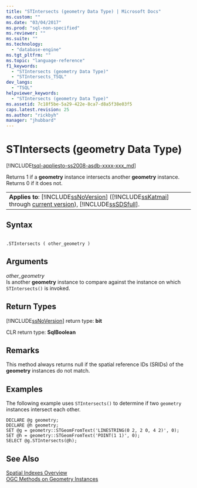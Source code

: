 ```yaml
---
title: "STIntersects (geometry Data Type) | Microsoft Docs"
ms.custom: ""
ms.date: "03/04/2017"
ms.prod: "sql-non-specified"
ms.reviewer: ""
ms.suite: ""
ms.technology: 
  - "database-engine"
ms.tgt_pltfrm: ""
ms.topic: "language-reference"
f1_keywords: 
  - "STIntersects (geometry Data Type)"
  - "STIntersects_TSQL"
dev_langs: 
  - "TSQL"
helpviewer_keywords: 
  - "STIntersects (geometry Data Type)"
ms.assetid: 7c18f5be-5a29-422e-8ca7-d8a5f38e03f5
caps.latest.revision: 25
ms.author: "rickbyh"
manager: "jhubbard"
---
```

# STIntersects (geometry Data Type)
[!INCLUDE[tsql-appliesto-ss2008-asdb-xxxx-xxx_md](../../../relational-databases/import-export/includes/tsql-appliesto-ss2008-asdb-xxxx-xxx-md.md)]

  Returns 1 if a **geometry** instance intersects another **geometry** instance. Returns 0 if it does not.  
  
||  
|-|  
|**Applies to**: [!INCLUDE[ssNoVersion](../../../advanced-analytics/r-services/includes/ssnoversion-md.md)] ([!INCLUDE[ssKatmai](../../../analysis-services/data-mining/includes/sskatmai-md.md)] through [current version](http://go.microsoft.com/fwlink/p/?LinkId=299658)), [!INCLUDE[ssSDSfull](../../../analysis-services/multidimensional-models/includes/sssdsfull-md.md)].|  
  
## Syntax  
  
```  
  
.STIntersects ( other_geometry )  
```  
  
## Arguments  
 *other_geometry*  
 Is another **geometry** instance to compare against the instance on which `STIntersects()` is invoked.  
  
## Return Types  
 [!INCLUDE[ssNoVersion](../../../advanced-analytics/r-services/includes/ssnoversion-md.md)] return type: **bit**  
  
 CLR return type: **SqlBoolean**  
  
## Remarks  
 This method always returns null if the spatial reference IDs (SRIDs) of the **geometry** instances do not match.  
  
## Examples  
 The following example uses `STIntersects()` to determine if two `geometry` instances intersect each other.  
  
```  
DECLARE @g geometry;  
DECLARE @h geometry;  
SET @g = geometry::STGeomFromText('LINESTRING(0 2, 2 0, 4 2)', 0);  
SET @h = geometry::STGeomFromText('POINT(1 1)', 0);  
SELECT @g.STIntersects(@h);  
```  
  
## See Also  
 [Spatial Indexes Overview](../../../relational-databases/spatial/spatial-indexes-overview.md)   
 [OGC Methods on Geometry Instances](../../../t-sql/spatial/geometry/ogc-methods-on-geometry-instances.md)  
  
  